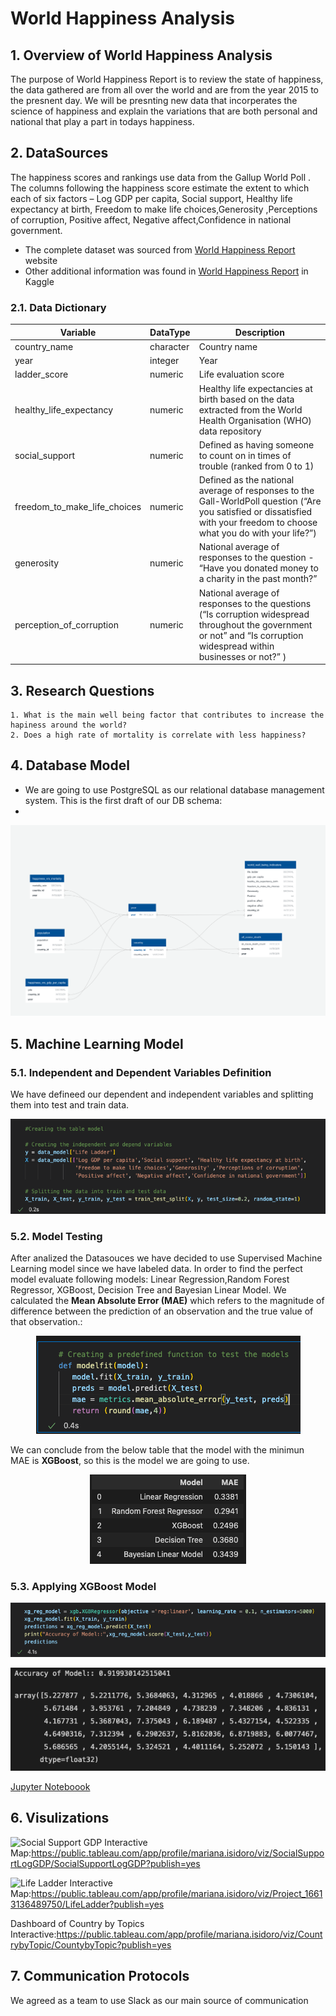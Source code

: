 # World Happiness Analysis

## 1. Overview of World Happiness Analysis

The purpose of World Happiness Report is to review the state of happiness, the data gathered are from all over the world and are from the year 2015 to the presnent day. We will be presnting new data that incorperates the science of happiness and explain the variations that are both personal and national that play a part in todays happiness.


##  2. DataSources

The happiness scores and rankings use data from the Gallup World Poll . The columns following the happiness score estimate the extent to which each of six factors – Log GDP per capita, Social support, Healthy life expectancy at birth, Freedom to make life choices,Generosity ,Perceptions of corruption, Positive affect, Negative affect,Confidence in national government.

* The complete dataset was sourced from [World Happiness Report](https://worldhappiness.report/ed/2022/#appendices-and-data) website
* Other additional information was found in [World Happiness Report](https://worldhappiness.report/ed/2022/#appendices-and-data) in Kaggle

### 2.1. Data Dictionary

| Variable | DataType | Description |
| -------- | -------- | ----------- |
| country_name | character | Country name |
| year | integer | Year|
| ladder_score | numeric | Life evaluation score |
| healthy_life_expectancy |	numeric | Healthy life expectancies at birth based on the data extracted from the World Health Organisation (WHO) data repository |
| social_support | numeric |Defined as having someone to count on in times of trouble (ranked from 0 to 1)
| freedom_to_make_life_choices | numeric | Defined as the national average of responses to the Gall-WorldPoll question (“Are you satisfied or dissatisfied with your freedom to choose what you do with your life?”) |
| generosity | numeric | National average of responses to the question - “Have you donated money to a charity in the past month?” |
| perception_of_corruption |numeric | National average of responses to the questions (“Is corruption widespread throughout the government or not” and “Is corruption widespread within businesses or not?” ) |


## 3. Research Questions

    1. What is the main well being factor that contributes to increase the hapiness around the world?
    2. Does a high rate of mortality is correlate with less happiness?

## 4.  Database Model

 * We are going to use PostgreSQL as our relational database management system. This is the first draft of our DB schema: 
 * 
<p align="center">
  <img  src="db_squema_draft1.png" >
</p>


## 5. Machine Learning Model
### 5.1. Independent and Dependent Variables Definition

We have defineed our dependent and independent variables and splitting them into test and train data.

<p align="center">
  <img  src="Resources/ML1.png" >
</p>

### 5.2. Model Testing
 After analized the Datasouces we have decided to use Supervised Machine Learning model since we have labeled data. In order to find the perfect model evaluate following models: Linear Regression,Random Forest Regressor, XGBoost, Decision Tree and Bayesian Linear Model. We calculated the **Mean Absolute Error (MAE)** which refers to the magnitude of difference between the prediction of an observation and the true value of that observation.:

<p align="center">
  <img  src="Resources/ML2.png" >
</p>
 
 We can conclude from the below table that the model with the minimun MAE is **XGBoost**, so this is the model we are going to use.
 
 <p align="center">
  <img  src="Resources/ML3.png" >
</p>
 
### 5.3. Applying XGBoost Model

<p align="center">
  <img  src="Resources/ML4.png" >
</p>
<p align="center">
  <img  src="Resources/ML5.png" >
</p>

 [Jupyter Noteboook](https://github.com/melissa95marin/Final-Project/blob/main/hapiness_models.ipynb)

## 6. Visulizations
![Social Support GDP](https://user-images.githubusercontent.com/102998228/187049204-96c96155-9b1c-4bdc-90a1-e6c206e923dd.PNG)
Interactive Map:https://public.tableau.com/app/profile/mariana.isidoro/viz/SocialSupportLogGDP/SocialSupportLogGDP?publish=yes

![Life Ladder](https://user-images.githubusercontent.com/102998228/187049215-b0768156-1eea-4f90-a2a6-49e68db40708.PNG)
Interactive Map:https://public.tableau.com/app/profile/mariana.isidoro/viz/Project_16613136489750/LifeLadder?publish=yes

Dashboard of Country by Topics Interactive:https://public.tableau.com/app/profile/mariana.isidoro/viz/CountrybyTopic/CountybyTopic?publish=yes

## 7. Communication Protocols

We agreed as a team to use Slack as our main source of communication


